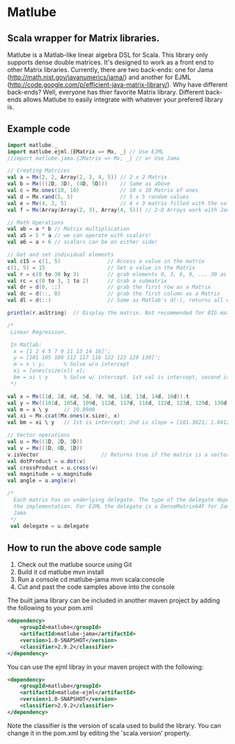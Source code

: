 # Matlube

## Scala wrapper for Matrix libraries.

Matlube is a Matlab-like linear algebra DSL for Scala. This library only supports dense double matrices.
It's designed to work as a front end to other Matrix libraries. Currently, there are two back-ends: one for Jama (http://math.nist.gov/javanumerics/jama/) and another for EJML (http://code.google.com/p/efficient-java-matrix-library/). Why have different back-ends? Well, everyone has thier favorite Matrix library. Different back-ends allows Matlube to easily integrate with whatever your prefered library is. 


## Example code 

```scala
import matlube._
import matlube.ejml.{EMatrix => Mx, _} // Use EJML 
//import matlube.jama.{JMatrix => Mx, _} // or Use Jama

// Creating Matrices
val a = Mx(2, 2, Array(2, 3, 4, 5)) // 2 x 2 Matrix
val b = Mx(((2D, 3D), (4D, 5D)))    // Same as above
val c = Mx.ones(10, 10)             // 10 x 10 Matrix of ones
val d = Mx.rand(5, 5)               // 5 x 5 random values
val e = Mx(4, 3, 5)                 // 4 x 3 matrix filled with the value 5
val f = Mx(Array(Array(2, 3), Array(4, 5))) // 2-D Arrays work with Jama

// Math Operations
val ab = a * b // Matrix multiplication
val a5 = 5 * a // we can operate with scalars!
val a6 = a + 6 // scalars can be on either side!

// Get and set individual elements
val c15 = c(1, 5)               // Access a value in the matrix
c(1, 5) = 15                    // Set a value in the Matrix
val r = c(0 to 30 by 3)         // grab elements 0, 3, 6, 9, ... 30 as a row vector
val rc = c(0 to 3, 1 to 2)      // Grab a submatrix
val dr = d(0, ::)               // grab the first row as a Matrix
val dc = d(::, 0)               // grab the first column as a Matrix
val dl = d(::)                  // Same as Matlab's d(:), returns all elements as column vector

println(r.asString)  // Display the matrix. Not recommended for BIG matrices

/*
 Linear Regression.

 In Matlab:
  x = [1 2 4 5 7 9 11 13 14 16]';
  y = [101 105 109 112 117 116 122 123 129 130]';
  m = x \ y;      % Solve w/o intercept
  xi = [ones(size(x)) x];
  bm = xi \ y     % Solve w/ intercept. 1st val is intercept, second is slope
 */

val x = Mx((1d, 2d, 4d, 5d, 7d, 9d, 11d, 13d, 14d, 16d)).t
val y = Mx((101d, 105d, 109d, 112d, 117d, 116d, 122d, 123d, 129d, 130d)).t
val m = x \ y     // 10.8900
val xi = Mx.ccat(Mx.ones(x.size), x)
val bm = xi \ y   // 1st is intercept; 2nd is slope = [101.3021; 1.8412]

// Vector operations
val u = Mx((1D, 2D, 3D))
val v = Mx((1D, 0D, 1D))
v.isVector                    // Returns true if the matrix is a vector
val dotProduct = u.dot(v)  
val crossProduct = u.cross(v)
val magnitude = u.magnitude
val angle = u.angle(v)

/*
  Each matrix has an underlying delegate. The type of the delegate depends on
  the implementation. For EJML the delegate is a DenseMatrix64F for Jama it's 
  Jama
 */
 val delegate = u.delegate

```

## How to run the above code sample 
1. Check out the matlube source using Git
2. Build it
    cd matlube
    mvn install
3. Run a console
    cd matlube-jama
    mvn scala:console
4. Cut and past the code samples above into the console

The built jama library can be included in another maven project by adding the following to your pom.xml

```xml
<dependency>
    <groupId>matlube</groupId>
    <artifactId>matlube-jama</artifactId>
    <version>1.0-SNAPSHOT</version>
    <classifier>2.9.2</classifier>
</dependency>
```

You can use the ejml libray in your maven project with the following:

```xml
<dependency>
    <groupId>matlube</groupId>
    <artifactId>matlube-ejml</artifactId>
    <version>1.0-SNAPSHOT</version>
    <classifier>2.9.2</classifier>
</dependency>
```

Note the classifier is the version of scala used to build the library. You can change it in the pom.xml by editing the 'scala.version' property.